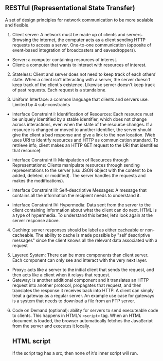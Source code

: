 ## RESTful (Representational State Transfer)

A set of design principles for network communication to be more scalable and flexible.

1) Client server: A network must be made up of clients and servers. Browsing the internet, the computer acts as a client
    sending HTTP requests to access a server. One-to-one communication (opposite of event-based integration of broadcasters
    and eavesdroppers).
  + Server: a computer containing resources of interest.
  + Client: a computer that wants to interact with resources of interest.

2) Stateless: Client and server does not need to keep track of each others' state. When a client isn't interacting with a
    server, the server doesn't keep track of the client's existence. Likewise server doesn't keep track of past requests.
    Each request is a standalone.

3) Uniform Interface: a common language that clients and servers use. Limited by 4 sub-constraints
  + Interface Constraint I: Identification of Resources: Each resource must be uniquely identified by a stable identifier,
    which does not change across interactions, even when the state of the resource changes. If a resource is changed or moved to another identifier, the server should give the client a bad response and give a link to the new location.
    (Web uses URI to identify resources and HTTP as communication standard. To retrieve info, client makes an HTTP GET request to the URI that identifies that resource)
  + Interface Constraint II: Manipulation of Resources through Representations: Clients manipulate resources through sending
    representations to the server (usu JSON object with the content to be added, deleted, or modified). The server handles the requests and makes the modifications).
  + Interface Constraint III: Self-descriptive Messages: A message that contains all the information the recipient needs to    understand it.
  + Interface Constraint IV: Hypermedia: Data sent from the server to the client containing information about what the
    client can do next.
    HTML is a type of hypermedia. To understand this better, let’s look again at the server response above.

    <!-- <a href= “http://www.recurse.com”> Check out the Recurse Center! </a> tells the client that it should make a GET request to http://www.recurse.com if the user clicks on the link.
    <img src="awesome-pic.jpg"> tells the client to immediately make a GET request to http://www.example.com/awesome-pic.jpg so it can display the image to the user. -->

4) Caching: server responses should be label as either cacheable or non-cacheable. The ability to cache is made possible by
   "self descriptive messages" since the client knows all the relevant data associated with a request

5) Layered System: There can be more components than client server. Each component can only see and interact with the very      next layer. 
  + Proxy:: acts like a server to the initial client that sends the request, and then acts like a client when it relays that   request. 
  + Gateway: is another additional component and it translates an HTTP request into another protocol, propagates that          request, and then translates the response it receives back into HTTP. A client can simply treat a gateway as a regular     server. An example use case for gateways is a system that needs to download a file from an FTP server.

6) Code on Demand (optional): ability for servers to send executeable code to clients. This happens in HTML's `<script>` tag.
   When an HTML document is loaded, the browser automatically fetches the JavaScript from the server and executes it locally.

   ## HTML script

   If the script tag has a src, then none of it's inner script will run.